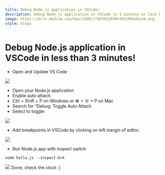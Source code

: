 ```yaml
---
title: Debug Node.js application in VSCode!
description: Debug Node.js application in VSCode in 3 minutes or less by Nilay Vishwakarma
image: https://miro.medium.com/max/1200/1*BthNZyR5Mv49JzRda4QjeQ.png
style: blogs
---
```


# Debug Node.js application in VSCode in less than 3 minutes!

- Open and Update VS Code

![](https://miro.medium.com/max/600/1*nRKtjshQnRwj9AgkcGcM3g.gif)

- Open your Node.js application
- Enable auto attach:
- Ctrl + Shift + P on Windows or ⌘ + ⇧ + P on Mac
- Search for “Debug: Toggle Auto Attach
- Select to toggle

![](https://miro.medium.com/max/591/1*J_EUJS0_-xuEZXQ0Mm1V9g.gif)

- Add breakpoints in VSCode by clicking on left margin of editor.

![](https://miro.medium.com/max/591/1*VtbbM6nSn7WWmCzaSQiJ4g.gif)

- Run Node.js app with inspect switch
```
node hello.js --inspect-brk
```
![](https://miro.medium.com/max/978/1*FFYhxUB6wgZY6hFEiYxnaw.gif)
Done, check the clock :)